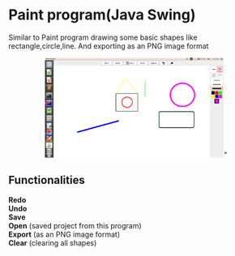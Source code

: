 # Paint program(Java Swing)

 Similar to Paint program drawing some basic shapes like rectangle,circle,line. And exporting as an PNG image format  


 <p align="center">
<img src="images/paint.png"  alt="screenshot1" height="50%" width="70%">" </p>


## Functionalities

**Redo**   
**Undo**     
**Save**      
**Open** (saved project from this program)  
**Export** (as an PNG image format)       
**Clear** (clearing all shapes)     
 
